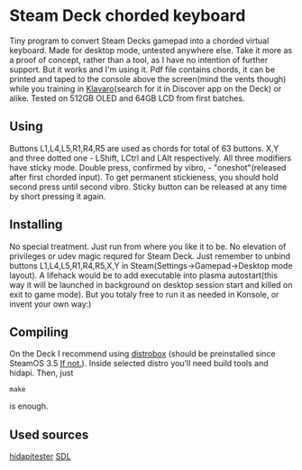 # Steam Deck chorded keyboard

Tiny program to convert Steam Decks gamepad into a chorded virtual keyboard. Made for desktop mode, untested anywhere else. Take it more as a proof of concept, rather than a tool, as I have no intention of further support. But it works and I'm using it. Pdf file contains chords, it can be printed and taped to the console above the screen(mind the vents though) while you training in [Klavaro](https://klavaro.sourceforge.io/en/index.html)(search for it in Discover app on the Deck) or alike. Tested on 512GB OLED and 64GB LCD from first batches.

## Using

Buttons L1,L4,L5,R1,R4,R5 are used as chords for total of 63 buttons. X,Y and three dotted one - LShift, LCtrl and LAlt respectively. All three modifiers have sticky mode. Double press, confirmed by vibro, - "oneshot"(released after first chorded input). To get permanent stickieness, you should hold second press until second vibro. Sticky button can be released at any time by short pressing it again.

## Installing

No special treatment. Just run from where you like it to be. No elevation of privileges or udev magic requred for Steam Deck. Just remember to unbind buttons L1,L4,L5,R1,R4,R5,X,Y in Steam(Settings->Gamepad->Desktop mode layout). A lifehack would be to add executable into plasma autostart(this way it will be launched in background on desktop session start and killed on exit to game mode). But you totaly free to run it as needed in Konsole, or invent your own way:)

## Compiling

On the Deck I recommend using [distrobox](https://distrobox.it/) (should be preinstalled since SteamOS 3.5 [If not.](https://github.com/89luca89/distrobox/blob/main/docs/posts/steamdeck_guide.md)). Inside selected distro you'll need build tools and hidapi. Then, just
```text
make
```
is enough.

## Used sources

[hidapitester](https://github.com/todbot/hidapitester)
[SDL](https://github.com/libsdl-org/SDL)
